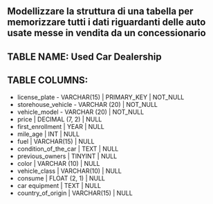 ## Modellizzare la struttura di una tabella per memorizzare tutti i dati riguardanti delle auto usate messe in vendita da un concessionario

## TABLE NAME: Used Car Dealership

## TABLE COLUMNS: 

- license_plate - VARCHAR(15) | PRIMARY_KEY | NOT_NULL
- storehouse_vehicle - VARCHAR (20) | NOT_NULL
- vehicle_model - VARCHAR (20) | NOT_NULL
- price | DECIMAL (7, 2) | NULL
- first_enrollment | YEAR | NULL
- mile_age | INT | NULL
- fuel | VARCHAR(15) | NULL
- condition_of_the_car | TEXT | NULL
- previous_owners | TINYINT | NULL
- color | VARCHAR (10) | NULL
- vehicle_class | VARCHAR(10) | NULL
- consume | FLOAT (2, 1) | NULL
- car equipment | TEXT | NULL
- country_of_origin | VARCHAR(15) | NULL
